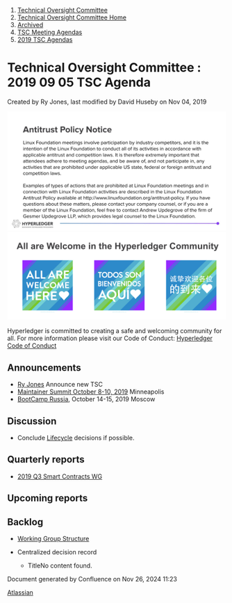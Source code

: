 1. [Technical Oversight Committee](index.html)
2. [Technical Oversight Committee Home](Technical-Oversight-Committee-Home_21430274.html)
3. [Archived](Archived_21447696.html)
4. [TSC Meeting Agendas](TSC-Meeting-Agendas_21448768.html)
5. [2019 TSC Agendas](2019-TSC-Agendas_21448769.html)

# Technical Oversight Committee : 2019 09 05 TSC Agenda

Created by Ry Jones, last modified by David Huseby on Nov 04, 2019

![](attachments/21431877/21448548.png?height=250) ![](attachments/21431877/21448549.png?height=250)

Hyperledger is committed to creating a safe and welcoming community for all. For more information please visit our Code of Conduct: [Hyperledger Code of Conduct](https://lf-hyperledger.atlassian.net/wiki/spaces/HYP/pages/19595281/Hyperledger+Code+of+Conduct)

## Announcements

- [Ry Jones](https://lf-hyperledger.atlassian.net/wiki/people/557058:078cecfc-fb17-4d9a-8759-b5b74efa6850?ref=confluence) Announce new TSC
- [Maintainer Summit October 8-10, 2019](https://lf-hyperledger.atlassian.net/wiki/display/events/Maintainer+Summit+October+8-10%2C+2019) Minneapolis
- [BootCamp Russia](https://lf-hyperledger.atlassian.net/wiki/display/RU/BootCamp+Russia), October 14-15, 2019 Moscow

## Discussion

- Conclude [Lifecycle](https://lf-hyperledger.atlassian.net/wiki/display/TF/Project+Lifecycle+Task+Force) decisions if possible.

## Quarterly reports

- [2019 Q3 Smart Contracts WG](https://lf-hyperledger.atlassian.net/wiki/spaces/HYP/pages/19607512/2019+Q3+Smart+Contracts+WG)

## Upcoming reports

## Backlog

- [Working Group Structure](https://lf-hyperledger.atlassian.net/wiki/display/TF/Working+Group+Task+Force)
- Centralized decision record
  
  - TitleNo content found.

Document generated by Confluence on Nov 26, 2024 11:23

[Atlassian](http://www.atlassian.com/)
